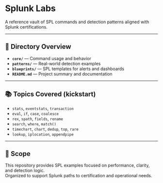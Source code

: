 # Splunk Labs

A reference vault of SPL commands and detection patterns aligned with Splunk certifications.

---

## 📁 Directory Overview

- **`core/`** — Command usage and behavior  
- **`patterns/`** — Real-world detection examples  
- **`blueprints/`** — SPL templates for alerts and dashboards  
- **`README.md`** — Project summary and documentation

---

## 📚 Topics Covered (kickstart)

- `stats`, `eventstats`, `transaction`
- `eval`, `if`, `case`, `coalesce`
- `rex`, `spath`, `fields`, `rename`
- `search`, `where`, `match()`
- `timechart`, `chart`, `dedup`, `top`, `rare`
- `lookup`, `iplocation`, `appendpipe`

---

## 🎯 Scope

This repository provides SPL examples focused on performance, clarity, and detection logic.  
Organized to support Splunk paths to certification and operational needs.